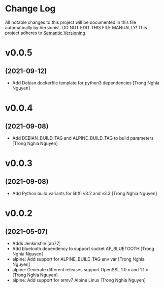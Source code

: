 # Change Log

All notable changes to this project will be documented in this file
automatically by Versionist. DO NOT EDIT THIS FILE MANUALLY!
This project adheres to [Semantic Versioning](http://semver.org/).

# v0.0.5
## (2021-09-12)

* Add Debian dockerfile template for python3 dependencies [Trong Nghia Nguyen]

# v0.0.4
## (2021-09-08)

* Add DEBIAN_BUILD_TAG and ALPINE_BUILD_TAG to build parameters [Trong Nghia Nguyen]

# v0.0.3
## (2021-09-08)

* Add Python build variants for libffi v3.2 and v3.3 [Trong Nghia Nguyen]

# v0.0.2
## (2021-05-07)

* Adds Jenkinsfile [ab77]
* Add bluetooth dependency to support socket AF_BLUETOOTH [Trong Nghia Nguyen]
* alpine: Add support for ALPINE_BUILD_TAG env var [Trong Nghia Nguyen]
* alpine: Generate different releases support OpenSSL 1.0.x and 1.1.x [Trong Nghia Nguyen]
* alpine: Add support for armv7 Alpine Linux [Trong Nghia Nguyen]
